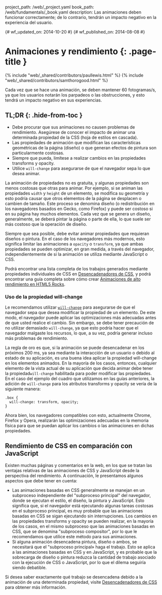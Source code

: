 project_path: /web/_project.yaml
book_path: /web/fundamentals/_book.yaml
description: Las animaciones deben funcionar correctamente; de lo contrario, tendrán un impacto negativo en la experiencia del usuario.

{# wf_updated_on: 2014-10-20 #}
{# wf_published_on: 2014-08-08 #}

# Animaciones y rendimiento {: .page-title }

{% include "web/_shared/contributors/paullewis.html" %}
{% include "web/_shared/contributors/samthorogood.html" %}


Cada vez que se hace una animación, se deben mantener 60 fotogramas/s, ya que los usuarios notarán los parpadeos o las obstrucciones, y esto tendrá un impacto negativo en sus experiencias.

## TL;DR {: .hide-from-toc }
- Debe procurar que sus animaciones no causen problemas de rendimiento. Asegúrese de conocer el impacto de animar una determinada propiedad de la CSS (hoja de estilos en cascada).
- Las propiedades de animación que modifican las características geométricas de la página (diseño) o que generan efectos de pintura son particularmente costosas.
- Siempre que pueda, limítese a realizar cambios en las propiedades transforms y opacity.
- Utilice <code>will-change</code> para asegurarse de que el navegador sepa lo que desea animar.


La animación de propiedades no es gratuita, y algunas propiedades son menos costosas que otras para animar. Por ejemplo, si se animan las propiedades `width` y `height` de un elemento, se modifica su geometría y esto podría causar que otros elementos de la página se desplacen o cambien de tamaño. Este proceso se denomina diseño (o redistribución en los navegadores basados en Gecko, como Firefox) y puede ser costoso si en su página hay muchos elementos. Cada vez que se genera un diseño, generalmente, se deberá pintar la página o parte de ella, lo que suele ser más costoso que la operación de diseño.

Siempre que sea posible, debe evitar animar propiedades que requieran diseños o pintura. En el caso de los navegadores más modernos, esto significa limitar las animaciones a `opacity` o `transform`, ya que ambas propiedades se pueden optimizar, en gran medida, a través del navegador, independientemente de si la animación se utiliza mediante JavaScript o CSS.

Podrá encontrar una lista completa de los trabajos generados mediante propiedades individuales de CSS en [Desencadenadores de CSS](http://csstriggers.com), y podrá encontrar una guía completa sobre cómo crear [Animaciones de alto rendimiento en HTML5 Rocks](http://www.html5rocks.com/en/tutorials/speed/high-performance-animations/).

### Uso de la propiedad will-change

Le recomendamos utilizar [`will-change`](http://dev.w3.org/csswg/css-will-change/) para asegurarse de que el navegador sepa que desea modificar la propiedad de un elemento. De este modo, el navegador puede aplicar las optimizaciones más adecuadas antes de que usted realice el cambio. Sin embargo, se debe tener precaución de no utilizar demasiado `will-change`, ya que esto podría hacer que el navegador malgaste los recursos, lo que, a su vez, podría generar incluso más problemas de rendimiento.

La regla de oro es que, si la animación se puede desencadenar en los próximos 200 ms, ya sea mediante la interacción de un usuario o debido al estado de su aplicación, es una buena idea aplicar la propiedad will-change en los elementos animados. En la mayoría de los casos, entonces, cualquier elemento de la vista actual de su aplicación que decida animar debe tener la propiedad`will-change` habilitada para poder modificar las propiedades. En el caso del ejemplo del cuadro que utilizamos en las guías anteriores, la adición de `will-change` para los atributos transforms y opacity se vería de la siguiente manera:


    .box {
      will-change: transform, opacity;
    }
    

Ahora bien, los navegadores compatibles con esto, actualmente Chrome, Firefox y Opera, realizarán las optimizaciones adecuadas en la memoria física para que se puedan aplicar los cambios o las animaciones en dichas propiedades.

## Rendimiento de CSS en comparación con JavaScript

Existen muchas páginas y comentarios en la web, en los que se tratan las ventajas relativas de las animaciones de CSS y JavaScript desde la perspectiva del rendimiento. A continuación, le presentamos algunos aspectos que debe tener en cuenta:

* Las animaciones basadas en CSS generalmente se manejan en un subproceso independiente del "subproceso principal" del navegador, donde se ejecutan el estilo, el diseño, la pintura y JavaScript. Esto significa que, si el navegador está ejecutando algunas tareas costosas en el subproceso principal, es muy probable que las animaciones basadas en CSS se sigan ejecutando sin interrupciones. Los cambios en las propiedades transforms y opacity se pueden realizar, en la mayoría de los casos, en el mismo subproceso que las animaciones basadas en CSS, que se denomina "subproceso compositor", por lo que le recomendamos que utilice este método para sus animaciones.
* Si alguna animación desencadena pintura, diseño o ambos, se necesitará que el "subproceso principal» haga el trabajo. Esto se aplica a las animaciones basadas en CSS y en JavaScript, y es probable que la sobrecarga de diseño o pintura reduzca la cantidad de trabajo asociado con la ejecución de CSS o JavaScript, por lo que el dilema seguiría siendo debatible.

Si desea saber exactamente qué trabajo se desencadena debido a la animación de una determinada propiedad, visite [Desencadenadores de CSS](http://csstriggers.com) para obtener más información.


